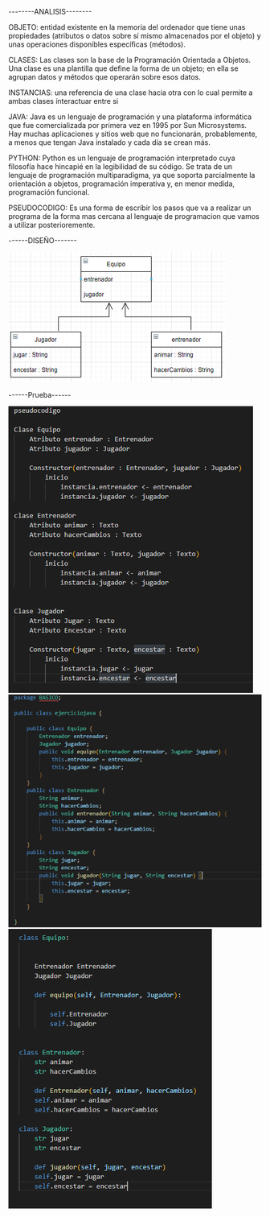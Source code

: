 

--------ANALISIS--------

OBJETO: entidad existente en la memoria del ordenador que tiene unas propiedades (atributos o datos sobre sí mismo almacenados por el objeto) y unas operaciones disponibles específicas (métodos).

CLASES: Las clases son la base de la Programación Orientada a Objetos. Una clase es una plantilla que define la forma de un objeto; en ella se agrupan datos y métodos que operarán sobre esos datos.

INSTANCIAS: una referencia de una clase hacia otra con lo cual permite a ambas clases ínteractuar entre si

JAVA: Java es un lenguaje de programación y una plataforma informática que fue comercializada por primera vez en 1995 por Sun Microsystems. Hay muchas aplicaciones y sitios web que no funcionarán, probablemente, a menos que tengan Java instalado y cada día se crean más.

PYTHON: Python es un lenguaje de programación interpretado cuya filosofía hace hincapié en la legibilidad de su código. Se trata de un lenguaje de programación multiparadigma, ya que soporta parcialmente la orientación a objetos, programación imperativa y, en menor medida, programación funcional.

PSEUDOCODIGO: Es una forma de escribir los pasos que va a realizar un programa de la forma mas cercana al lenguaje de programacion que vamos a utilizar posterioremente.


------DISEÑO-------

<img src="uml.PNG" alt="DiseñoUML">

------Prueba------

<img src="Captura.PNG" alt="ejercicio">

<img src="ejerjava.PNG" alt="ejercicio">

<img src="py.PNG" alt="ejercicio">


